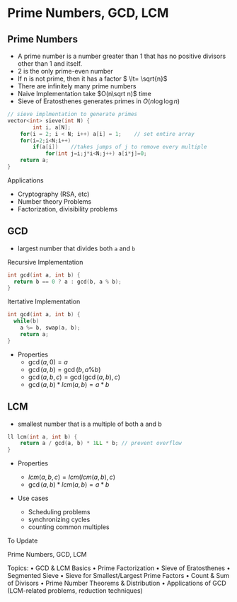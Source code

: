 # Prime Numbers, GCD, LCM

## Prime Numbers

* A prime number is a number greater than 1 that has no positive divisors other than 1 and itself.
* 2 is the only prime-even number
* If n is not prime, then it has a factor $ \lt= \sqrt{n}$
* There are infinitely many prime numbers
* Naive Implementation take $O(n\sqrt n)$ time
* Sieve of Eratosthenes generates primes in $O(n \log \log n)$ 

````c++
// sieve implmentation to generate primes
vector<int> sieve(int N) {
		int i, a[N];
  	for(i = 2; i < N; i++) a[i] = 1;	// set entire array
    for(i=2;i<N;i++) 
        if(a[i])	//takes jumps of j to remove every multiple
            for(int j=i;j*i<N;j++) a[i*j]=0;
    return a;
}
````

Applications

* Cryptography (RSA, etc)
* Number theory Problems
* Factorization, divisibility problems

## GCD

* largest number that divides both `a` and `b`

Recursive Implementation

````c++
int gcd(int a, int b) {
  return b == 0 ? a : gcd(b, a % b);
}
````

Itertative Implementation

````c++
int gcd(int a, int b) {
  while(b)
    a %= b, swap(a, b);
 	return a;
}
````

* Properties
  * $\gcd({a,0}) = a$
  * $\gcd(a, b) = \gcd(b, a\%b)$
  * $\gcd (a, b, c) = \gcd(\gcd(a, b), c)$
  * $\gcd(a, b) * lcm(a, b) = a * b$

## LCM

* smallest number that is a multiple of both a and b

````c++
ll lcm(int a, int b) {
    return a / gcd(a, b) * 1LL * b; // prevent overflow
}
````

* Properties
  * $lcm(a, b, c) = lcm(lcm(a, b), c)$
  * $\gcd(a, b) * lcm(a, b) = a * b$

* Use cases
  * Scheduling problems
  * synchronizing cycles
  * counting common multiples

To Update

Prime Numbers, GCD, LCM

Topics:
	•	GCD & LCM Basics
	•	Prime Factorization
	•	Sieve of Eratosthenes
	•	Segmented Sieve
	•	Sieve for Smallest/Largest Prime Factors
	•	Count & Sum of Divisors
	•	Prime Number Theorems & Distribution
	•	Applications of GCD (LCM-related problems, reduction techniques)